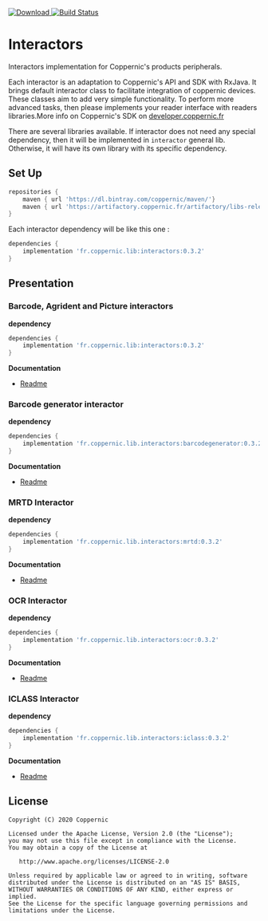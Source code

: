 [![Download](https://api.bintray.com/packages/coppernic/maven/Interactors/images/download.svg) ](https://bintray.com/coppernic/maven/Interactors/_latestVersion)
[![Build Status](https://travis-ci.org/Coppernic/Interactors.svg?branch=master)](https://travis-ci.org/Coppernic/Interactors)

# Interactors

Interactors implementation for Coppernic's products peripherals.

Each interactor is an adaptation to Coppernic's API and SDK with RxJava. It brings default interactor class to facilitate
integration of coppernic devices. These classes aim to add very simple functionality. To perform more advanced tasks,
then please implements your reader interface with readers libraries.More info on Coppernic's SDK on
[developer.coppernic.fr](https://developer.coppernic.fr)

There are several libraries available. If interactor does not need any special dependency, then it will be implemented in `interactor`
general lib. Otherwise, it will have its own library with its specific dependency.

## Set Up


```groovy
repositories {
    maven { url 'https://dl.bintray.com/coppernic/maven/'}
    maven { url 'https://artifactory.coppernic.fr/artifactory/libs-release'}
}
```

Each interactor dependency will be like this one :


``` groovy
dependencies {
    implementation 'fr.coppernic.lib:interactors:0.3.2'
}
```

## Presentation

### Barcode, Agrident and Picture interactors

**dependency**

``` groovy
dependencies {
    implementation 'fr.coppernic.lib:interactors:0.3.2'
}
```

**Documentation**

- [Readme](https://github.com/Coppernic/Interactors/tree/doc/interactors)

### Barcode generator interactor

**dependency**

``` groovy
dependencies {
    implementation 'fr.coppernic.lib.interactors:barcodegenerator:0.3.2'
}
```

**Documentation**

- [Readme](https://github.com/Coppernic/Interactors/tree/doc/barcodegenerator)


### MRTD Interactor

**dependency**

``` groovy
dependencies {
    implementation 'fr.coppernic.lib.interactors:mrtd:0.3.2'
}
```

**Documentation**

- [Readme](https://github.com/Coppernic/Interactors/tree/doc/mrtd)


### OCR Interactor

**dependency**

``` groovy
dependencies {
    implementation 'fr.coppernic.lib.interactors:ocr:0.3.2'
}
```

**Documentation**

- [Readme](https://github.com/Coppernic/Interactors/tree/doc/ocr)


### ICLASS Interactor

**dependency**

``` groovy
dependencies {
    implementation 'fr.coppernic.lib.interactors:iclass:0.3.2'
}
```

**Documentation**

- [Readme](https://github.com/Coppernic/Interactors/tree/doc/iclass)


## License

    Copyright (C) 2020 Coppernic

    Licensed under the Apache License, Version 2.0 (the "License");
    you may not use this file except in compliance with the License.
    You may obtain a copy of the License at

       http://www.apache.org/licenses/LICENSE-2.0

    Unless required by applicable law or agreed to in writing, software
    distributed under the License is distributed on an "AS IS" BASIS,
    WITHOUT WARRANTIES OR CONDITIONS OF ANY KIND, either express or implied.
    See the License for the specific language governing permissions and
    limitations under the License.
